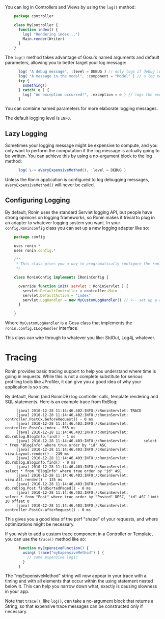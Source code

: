 You can log in Controllers and Views by using the `log()` method:

```js
    package controller

    class MyController {
      function index() {
        log( "Rendering index...")
        Main.render(Writer)
      }
    }
```

The `log()` method takes advantage of Gosu's named arguments and default
parameters, allowing you to better target your log message:

```js
      log( "A debug message", :level = DEBUG ) // only logs if debug logging is enabled via RoninServlet#LogLevel
      log( "A message in the model", :component = "Model" ) // a log message associated w/ the "Model" component
      try {
        something()
      } catch( e ) {
        log( "An exception occurred!", :exception = e ) // logs the exception
      }
```

You can combine named parameters for more elaborate logging messages.

The default logging level is `INFO`.

## Lazy Logging

Sometimes your logging message might be expensive to compute, and you only
want to perform the computation if the log message is actually going to be
written. You can achieve this by using a no-argument block to the log method:

```js
      log( \-> aVeryExpensiveMethod(), :level = DEBUG )
```

Unless the Ronin application is configured to log debugging messages,
`aVeryExpensiveMethod()` will never be called.

## Configuring Logging

By default, Ronin uses the standard Servlet logging API, but people have
strong opinions on logging frameworks, so Ronin makes it trivial to plug in an
adapter to whatever logging system you want. In your `config.RoninConfig`
class you can set up a new logging adapter like so:

```js
    package config

    uses ronin.*
    uses ronin.config.*

    /**
     * This class gives you a way to programatically configure the ronin servlet
     */

    class RoninConfig implements IRoninConfig {

      override function init( servlet : RoninServlet ) {
        servlet.DefaultController = controller.Main
        servlet.DefaultAction = "index"
        servlet.LogHandler = new MyCustomLogHandler() // <-- set up a custom log handler
      }

    }
```

Where `MyCustomLogHandler` is a Gosu class that implements the
`ronin.config.ILogHandler` interface.

This class can wire through to whatever you like: StdOut, Log4j, whatever.

# Tracing

Ronin provides basic tracing support to help you understand where time is
going in requests. While this is not a complete substitute for serious
profiling tools like JProfiler, it can give you a good idea of why your
application is so slow.

By default, Ronin (and RoninDB) log controller calls, template rendering and
SQL statements. Here is an example trace from RoBlog:

         [java] 2010-12-28 11:14:46.402:INFO:/:RoninServlet: TRACE
         [java] 2010-12-28 11:14:46.402:INFO:/:RoninServlet: controller.PostCx.beforeRequest() - 0 ms
         [java] 2010-12-28 11:14:46.403:INFO:/:RoninServlet: controller.PostCx.index - 555 ms
         [java] 2010-12-28 11:14:46.403:INFO:/:RoninServlet: db.roblog.BlogInfo.find() - 1 ms
         [java] 2010-12-28 11:14:46.403:INFO:/:RoninServlet:       select * from "BlogInfo" where true order by "id" ASC
         [java] 2010-12-28 11:14:46.403:INFO:/:RoninServlet: view.Layout.render() - 239 ms
         [java] 2010-12-28 11:14:46.403:INFO:/:RoninServlet: db.roblog.BlogInfo.find() - 0 ms
         [java] 2010-12-28 11:14:46.403:INFO:/:RoninServlet:         select * from "BlogInfo" where true order by "id" ASC
         [java] 2010-12-28 11:14:46.403:INFO:/:RoninServlet: view.All.render() - 135 ms
         [java] 2010-12-28 11:14:46.403:INFO:/:RoninServlet: db.roblog.Post.findSortedPaged() - 0 ms
         [java] 2010-12-28 11:14:46.403:INFO:/:RoninServlet:           select * from "Post" where true order by "Posted" DESC, "id" ASC limit 20 offset 0
         [java] 2010-12-28 11:14:46.403:INFO:/:RoninServlet: controller.PostCx.afterRequest() - 0 ms

This gives you a good idea of the perf "shape" of your requests, and where
optimizations might be necessary.

If you wish to add a custom trace component in a Controller or Template, you
can use the `trace()` method like so:

```js
      function myExpensiveFunction() {
        using( trace("myExpensiveMethod") ) {
          // some expensive logic
        }
      }
```

The "myExpensiveMethod" string will now appear in your trace with a timing and
with all elements that occur within the using statement nested below it. This
can help you narrow down what, exactly is causing slowness in your app.

Note that `trace()`, like `log()`, can take a no-argument block that returns a
String, so that expensive trace messages can be constructed only if necessary.

